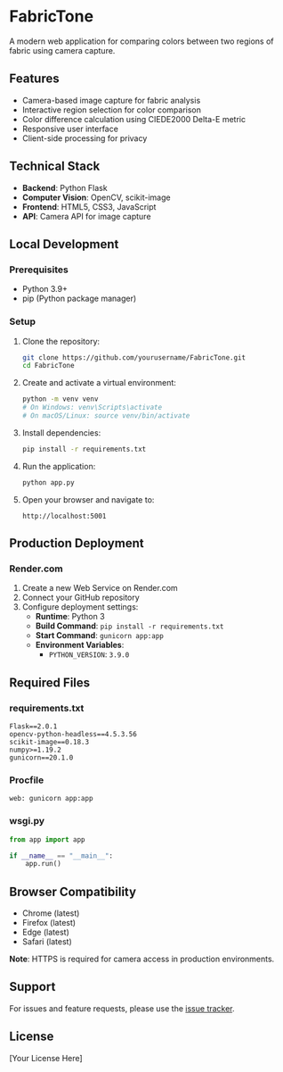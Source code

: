 # FabricTone

A modern web application for comparing colors between two regions of fabric using camera capture.

## Features

- Camera-based image capture for fabric analysis
- Interactive region selection for color comparison
- Color difference calculation using CIEDE2000 Delta-E metric
- Responsive user interface
- Client-side processing for privacy

## Technical Stack

- **Backend**: Python Flask
- **Computer Vision**: OpenCV, scikit-image
- **Frontend**: HTML5, CSS3, JavaScript
- **API**: Camera API for image capture

## Local Development

### Prerequisites

- Python 3.9+
- pip (Python package manager)

### Setup

1. Clone the repository:
   ```bash
   git clone https://github.com/yourusername/FabricTone.git
   cd FabricTone
   ```

2. Create and activate a virtual environment:
   ```bash
   python -m venv venv
   # On Windows: venv\Scripts\activate
   # On macOS/Linux: source venv/bin/activate
   ```

3. Install dependencies:
   ```bash
   pip install -r requirements.txt
   ```

4. Run the application:
   ```bash
   python app.py
   ```

5. Open your browser and navigate to:
   ```
   http://localhost:5001
   ```

## Production Deployment

### Render.com

1. Create a new Web Service on Render.com
2. Connect your GitHub repository
3. Configure deployment settings:
   - **Runtime**: Python 3
   - **Build Command**: `pip install -r requirements.txt`
   - **Start Command**: `gunicorn app:app`
   - **Environment Variables**:
     - `PYTHON_VERSION`: `3.9.0`

## Required Files

### requirements.txt
```
Flask==2.0.1
opencv-python-headless==4.5.3.56
scikit-image==0.18.3
numpy>=1.19.2
gunicorn==20.1.0
```

### Procfile
```
web: gunicorn app:app
```

### wsgi.py
```python
from app import app

if __name__ == "__main__":
    app.run()
```

## Browser Compatibility

- Chrome (latest)
- Firefox (latest)
- Edge (latest)
- Safari (latest)

**Note**: HTTPS is required for camera access in production environments.

## Support

For issues and feature requests, please use the [issue tracker](https://github.com/yourusername/FabricTone/issues).

## License

[Your License Here]
